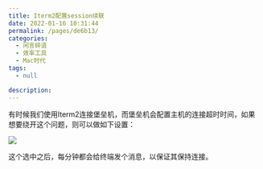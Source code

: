 ```yaml
---
title: Iterm2配置session续联
date: 2022-01-16 10:31:44
permalink: /pages/de6b13/
categories: 
  - 闲言碎语
  - 效率工具
  - Mac时代
tags: 
  - null

description: 
---
```


有时候我们使用Iterm2连接堡垒机，而堡垒机会配置主机的连接超时时间，如果想要绕开这个问题，则可以做如下设置：

![](http://t.eryajf.net/imgs/2022/01/ed27f81714429455.png)

这个选中之后，每分钟都会给终端发个消息，以保证其保持连接。